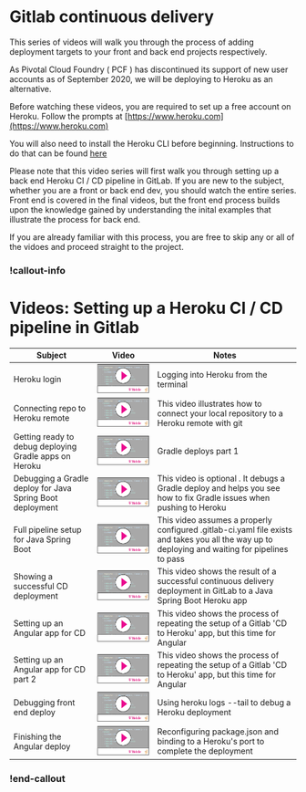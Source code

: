 # Gitlab continuous delivery

This series of videos will walk you through the process of adding deployment targets to your front and back end projects respectively. 

As Pivotal Cloud Foundry ( PCF ) has discontinued its support of new user accounts as of September 2020, we will be deploying to Heroku as an alternative. 

Before watching these videos, you are required to set up a free account on Heroku. Follow the prompts at [https://www.heroku.com](https://www.heroku.com)

You will also need to install the Heroku CLI before beginning. Instructions to do that can be found [here](https://devcenter.heroku.com/articles/heroku-cli)

Please note that this video series will first walk you through setting up a back end Heroku CI / CD pipeline in GitLab. If you are new to the subject, whether you are a front or back end dev, you should watch the entire series. Front end is covered in the final videos, but the front end process builds upon the knowledge gained by understanding the inital examples that illustrate the process for back end. 

If you are already familiar with this process, you are free to skip any or all of the vidoes and proceed straight to the project. 

### !callout-info
# Videos: Setting up a Heroku CI / CD pipeline in Gitlab
| Subject                                                           | Video                        | Notes |
|---                                                        |---                              |---|
| Heroku login   |  [![](video-player.png)](https://drive.google.com/file/d/1pDIR82Ju4QEDcRb1-4juorjgZOGqMH9x/view) | Logging into Heroku from the terminal |
| Connecting repo to Heroku remote |  [![](video-player.png)](https://drive.google.com/file/d/1kryxRgBqUeDJlBv_RMRb2YgiSws_zJ0a/view) | This video illustrates how to connect your local repository to a Heroku remote with git   |
| Getting ready to debug deploying Gradle apps on Heroku |  [![](video-player.png)](https://drive.google.com/file/d/1kD_l0zPHTOraRH17DDVpNaKlrxklTI0S/view) | Gradle deploys part 1  |
| Debugging a Gradle deploy for Java Spring Boot deployment |  [![](video-player.png)](https://drive.google.com/file/d/1iBfpyK-2lp85InUNoA5cB859WETzLtk6/view) | This video is optional . It debugs a Gradle deploy and helps you see how to fix Gradle issues when pushing to Heroku   |
| Full pipeline setup for Java Spring Boot | [![](video-player.png)](https://drive.google.com/file/d/19mc5lAAs8tHX58u_NY_rtn0ReOpoYle2/view)  | This video assumes a properly configured .gitlab-ci.yaml file exists and takes you all the way up to deploying and waiting for pipelines to pass |
| Showing a successful CD deployment | [![](video-player.png)](https://drive.google.com/file/d/1bsX17eI2O6hvqfzoMPjU71dKnDUT2Utv/view)  | This video shows the result of a successful continuous delivery deployment in GitLab to a Java Spring Boot Heroku app |
| Setting up an Angular app for CD | [![](video-player.png)](https://drive.google.com/file/d/1YFfCq-ZMRhemeSZFm_a63lr6JhMRdlHz/view)  | This video shows the process of repeating the setup of a Gitlab 'CD to Heroku' app, but this time for Angular  |
| Setting up an Angular app for CD part 2 | [![](video-player.png)](https://drive.google.com/file/d/181mCQWDcwNpco-OcB0jesEak5ozHfbkJ/view)  | This video shows the process of repeating the setup of a Gitlab 'CD to Heroku' app, but this time for Angular  |
| Debugging front end deploy | [![](video-player.png)](https://drive.google.com/file/d/1CULDe8a51th5XR31tMEU7F9a_2FTt8bm/view)  | Using heroku logs --tail to debug a Heroku deployment   |
| Finishing the Angular deploy | [![](video-player.png)]( https://drive.google.com/file/d/1bP8vc53fNIBog-_mmQOO5cTLPfotGRuc/view)  | Reconfiguring package.json and binding to a Heroku's port to complete the deployment   |
### !end-callout
 




